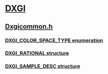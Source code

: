 # [DXGI](../_direct3ddxgi/index.md)
## [Dxgicommon.h](index.md)
### [DXGI_COLOR_SPACE_TYPE enumeration](../dxgicommon/ne-dxgicommon-dxgi_color_space_type.md)
### [DXGI_RATIONAL structure](../dxgicommon/ns-dxgicommon-dxgi_rational.md)
### [DXGI_SAMPLE_DESC structure](../dxgicommon/ns-dxgicommon-dxgi_sample_desc.md)
